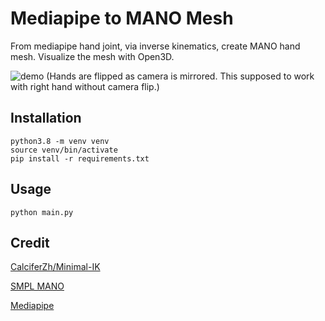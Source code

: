 # Mediapipe to MANO Mesh

From mediapipe hand joint, via inverse kinematics, create MANO hand mesh. Visualize the mesh with Open3D.

![demo](./demo.gif)
(Hands are flipped as camera is mirrored. This supposed to work with right hand without camera flip.)

## Installation

```
python3.8 -m venv venv
source venv/bin/activate
pip install -r requirements.txt

```

## Usage

```
python main.py
```

## Credit

[CalciferZh/Minimal-IK](https://github.com/CalciferZh/Minimal-IK)

[SMPL MANO](https://mano.is.tue.mpg.de/)

[Mediapipe](https://pypi.org/project/mediapipe/)
